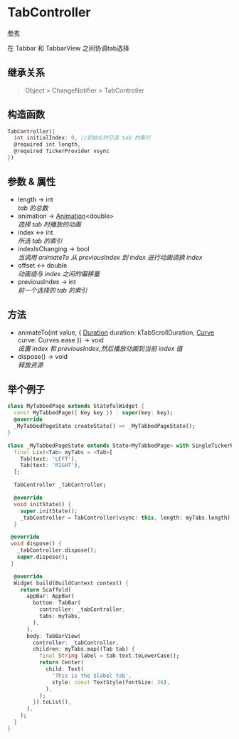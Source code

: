 # TabController

[参考](https://api.flutter.dev/flutter/material/TabController-class.html)

在 Tabbar 和 TabbarView 之间协调tab选择

## 继承关系

> Object > ChangeNotifier > TabController

## 构造函数

```dart
TabController({
  int initialIndex: 0, //初始化时已选 tab 的索引
  @required int length,
  @required TickerProvider vsync
})
```

## 参数 & 属性

- length → int  
  *tab 的总数*
- animation → [Animation](Animation)\<double>  
  *选择 tab 时播放的动画*
- index ↔ int  
  *所选 tab 的索引*
- indexIsChanging → bool  
  *当调用 animateTo 从 previousIndex 到 index 进行动画调换 index*
- offset ↔ double  
  *动画值与 index 之间的偏移量*
- previousIndex → int  
  *前一个选择的 tab 的索引*

## 方法

- animateTo(int value, { [Duration](Duration) duration: kTabScrollDuration, [Curve](Curve) curve: Curves.ease }) → void  
  *设置 index 和 previousIndex,然后播放动画到当前 index 值*
- dispose() → void  
  *释放资源*

## 举个例子

```dart
class MyTabbedPage extends StatefulWidget {
  const MyTabbedPage({ Key key }) : super(key: key);
  @override
  _MyTabbedPageState createState() => _MyTabbedPageState();
}

class _MyTabbedPageState extends State<MyTabbedPage> with SingleTickerProviderStateMixin {
  final List<Tab> myTabs = <Tab>[
    Tab(text: 'LEFT'),
    Tab(text: 'RIGHT'),
  ];

  TabController _tabController;

  @override
  void initState() {
    super.initState();
    _tabController = TabController(vsync: this, length: myTabs.length);
  }

 @override
 void dispose() {
   _tabController.dispose();
   super.dispose();
 }

  @override
  Widget build(BuildContext context) {
    return Scaffold(
      appBar: AppBar(
        bottom: TabBar(
          controller: _tabController,
          tabs: myTabs,
        ),
      ),
      body: TabBarView(
        controller: _tabController,
        children: myTabs.map((Tab tab) {
          final String label = tab.text.toLowerCase();
          return Center(
            child: Text(
              'This is the $label tab',
              style: const TextStyle(fontSize: 36),
            ),
          );
        }).toList(),
      ),
    );
  }
}
```
